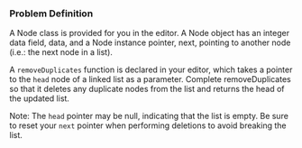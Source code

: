 ### Problem Definition
A Node class is provided for you in the editor. A Node object has an integer data field, data, and a Node instance pointer, next, pointing to another node (i.e.: the next node in a list).

A `removeDuplicates` function is declared in your editor, which takes a pointer to the `head` node of a linked list as a parameter. Complete removeDuplicates so that it deletes any duplicate nodes from the list and returns the head of the updated list.

Note: The `head` pointer may be null, indicating that the list is empty. Be sure to reset your `next` pointer when performing deletions to avoid breaking the list.